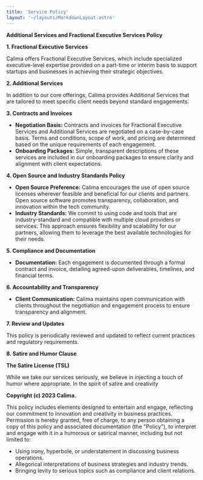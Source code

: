 ```yaml
---
title: 'Service Policy'
layout: '~/layouts/MarkdownLayout.astro'
---
```


**Additional Services and Fractional Executive Services Policy**

**1. Fractional Executive Services**

Calima offers Fractional Executive Services, which include specialized executive-level expertise provided on a part-time or interim basis to support startups and businesses in achieving their strategic objectives.

**2. Additional Services**

In addition to our core offerings, Calima provides Additional Services that are tailored to meet specific client needs beyond standard engagements.

**3. Contracts and Invoices**

- **Negotiation Basis:** Contracts and invoices for Fractional Executive Services and Additional Services are negotiated on a case-by-case basis. Terms and conditions, scope of work, and pricing are determined based on the unique requirements of each engagement.
- **Onboarding Packages:** Simple, transparent descriptions of these services are included in our onboarding packages to ensure clarity and alignment with client expectations.

**4. Open Source and Industry Standards Policy**

- **Open Source Preference:** Calima encourages the use of open source licenses wherever feasible and beneficial for our clients and partners. Open source software promotes transparency, collaboration, and innovation within the tech community.
- **Industry Standards:** We commit to using code and tools that are industry-standard and compatible with multiple cloud providers or services. This approach ensures flexibility and scalability for our partners, allowing them to leverage the best available technologies for their needs.

**5. Compliance and Documentation**

- **Documentation:** Each engagement is documented through a formal contract and invoice, detailing agreed-upon deliverables, timelines, and financial terms.

**6. Accountability and Transparency**

- **Client Communication:** Calima maintains open communication with clients throughout the negotiation and engagement process to ensure transparency and alignment.

**7. Review and Updates**

This policy is periodically reviewed and updated to reflect current practices and regulatory requirements.

**8. Satire and Humor Clause**

**The Satire License (TSL)**

While we take our services seriously, we believe in injecting a touch of humor where appropriate. In the spirit of satire and creativity

**Copyright (c) 2023 Calima.**

This policy includes elements designed to entertain and engage, reflecting our commitment to innovation and creativity in business practices. Permission is hereby granted, free of charge, to any person obtaining a copy of this policy and associated documentation (the "Policy"), to interpret and engage with it in a humorous or satirical manner, including but not limited to:

- Using irony, hyperbole, or understatement in discussing business operations.
- Allegorical interpretations of business strategies and industry trends.
- Bringing levity to serious topics such as compliance and client relations.
